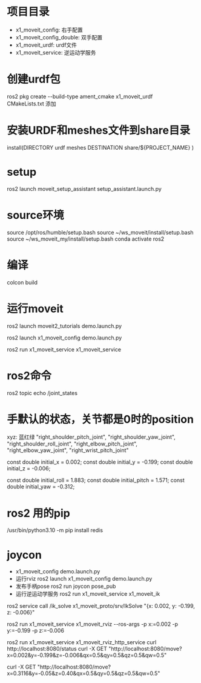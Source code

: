 

# 项目目录
- x1_moveit_config: 右手配置
- x1_moveit_config_double: 双手配置
- x1_moveit_urdf: urdf文件
- x1_moveit_service: 逆运动学服务

# 创建urdf包
ros2 pkg create --build-type ament_cmake x1_moveit_urdf  
CMakeLists.txt 添加 
# 安装URDF和meshes文件到share目录
install(DIRECTORY urdf meshes
  DESTINATION share/${PROJECT_NAME}
)


# setup
ros2 launch moveit_setup_assistant setup_assistant.launch.py



# source环境
source /opt/ros/humble/setup.bash
source ~/ws_moveit/install/setup.bash
source ~/ws_moveit_my/install/setup.bash
conda activate ros2

# 编译
colcon build 

# 运行moveit
ros2 launch moveit2_tutorials demo.launch.py

ros2 launch x1_moveit_config demo.launch.py

ros2 run x1_moveit_service x1_moveit_service


# ros2命令
ros2 topic echo /joint_states


# 手默认的状态，关节都是0时的position
xyz: 蓝红绿
"right_shoulder_pitch_joint",
"right_shoulder_yaw_joint",
"right_shoulder_roll_joint",
"right_elbow_pitch_joint",
"right_elbow_yaw_joint",
"right_wrist_pitch_joint"

const double initial_x = 0.002;
const double initial_y = -0.199;
const double initial_z = -0.006;

const double initial_roll = 1.883;
const double initial_pitch = 1.571;
const double initial_yaw = -0.312;

# ros2 用的pip
/usr/bin/python3.10 -m pip install redis

# joycon
- x1_moveit_config demo.launch.py
- 运行rviz
ros2 launch x1_moveit_config demo.launch.py
- 发布手柄pose
ros2 run joycon pose_pub
- 运行逆运动学服务
ros2 run x1_moveit_service x1_moveit_ik

ros2 service call /ik_solve x1_moveit_proto/srv/IkSolve "{x: 0.002, y: -0.199, z: -0.006}"

ros2 run x1_moveit_service x1_moveit_rviz --ros-args -p x:=0.002 -p y:=-0.199 -p z:=-0.006



ros2 run x1_moveit_service x1_moveit_rviz_http_service
curl http://localhost:8080/status
curl -X GET "http://localhost:8080/move?x=0.002&y=-0.199&z=-0.006&qx=0.5&qy=0.5&qz=0.5&qw=0.5"

curl -X GET "http://localhost:8080/move?x=0.3116&y=-0.05&z=0.40&qx=0.5&qy=0.5&qz=0.5&qw=0.5"


